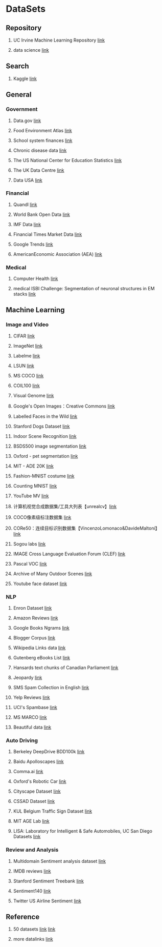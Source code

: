 # DataSets

## Repository

1. UC Irvine Machine Learning Repository [link](http://archive.ics.uci.edu/ml/index.php)

2. data science [link](https://elitedatascience.com/datasets)

## Search

1. Kaggle [link](https://www.kaggle.com/datasets)  

## General

### Government

1. Data.gov  [link](https://www.data.gov/)
2. Food Environment Atlas [link](https://catalog.data.gov/dataset/food-environment-atlas-f4a22)

3. School system finances [link](https://catalog.data.gov/dataset/annual-survey-of-school-system-finances)

4. Chronic disease data [link](https://catalog.data.gov/dataset/u-s-chronic-disease-indicators-cdi-e50c9)

5. The US National Center for Education Statistics [link](https://nces.ed.gov/)

6. The UK Data Centre [link](https://www.ukdataservice.ac.uk/)

7. Data USA [link](http://datausa.io/)

### Financial

1. Quandl [link](https://www.quandl.com/)

2. World Bank Open Data [link](https://data.worldbank.org/)

3. IMF Data [link](https://www.imf.org/en/Data)

4. Financial Times Market Data [link](https://markets.ft.com/data/)

5. Google Trends [link](http://www.google.com/trends?q=google&ctab=0&geo=all&date=all&sort=0)

6. AmericanEconomic Association (AEA) [link](https://www.aeaweb.org/resources/data/us-macro-regional)

### Medical

1. Computer Health [link](https://github.com/AKSHAYUBHAT/ComputationalHealthcare)

2. medical ISBI Challenge: Segmentation of neuronal structures in EM stacks [link](http://brainiac2.mit.edu/isbi_challenge/)

## Machine Learning

### Image and Video

1. CIFAR [link](http://www.cs.toronto.edu/~kriz/cifar.html)

2. ImageNet [link](http://image-net.org/)

3. Labelme [link](http://labelme.csail.mit.edu/Release3.0/browserTools/php/dataset.php)

4. LSUN [link](http://lsun.cs.princeton.edu/2016/)

5. MS COCO [link](http://cocodataset.org/)

6. COIL100 [link](http://www1.cs.columbia.edu/CAVE/software/softlib/coil-100.php)

7. Visual Genome [link](http://visualgenome.org/)

8. Google's Open Images：Creative Commons [link](https://research.googleblog.com/2016/09/introducing-open-images-dataset.html)

9. Labelled Faces in the Wild [link](http://vis-www.cs.umass.edu/lfw/)

10. Stanford Dogs Dataset [link](http://vision.stanford.edu/aditya86/ImageNetDogs/)

11. Indoor Scene Recognition [link](http://web.mit.edu/torralba/www/indoor.html)

12. BSDS500 image segmentation [link](https://www2.eecs.berkeley.edu/Research/Projects/CS/vision/grouping/resources.html)

13. Oxford - pet segmentation [link](http://www.robots.ox.ac.uk/~vgg/data/pets/)

14. MIT - ADE 20K [link](https://groups.csail.mit.edu/vision/datasets/ADE20K/)

15. Fashion-MNIST costume [link](https://github.com/zalandoresearch/fashion-mnist)

16. Counting MNIST [link](http://fomoro.com/tools/counting-mnist/)

17. YouTube MV [link](https://github.com/keunwoochoi/YouTube-music-video-5M)

18. 计算机视觉合成数据集/工具大列表【unrealcv】[link](https://github.com/unrealcv/synthetic-computer-vision)

19. COCO像素级标注数据集 [link](https://github.com/nightrome/cocostuff)

20. CORe50：连续目标识别数据集【VincenzoLomonaco&DavideMaltoni】[link](https://vlomonaco.github.io/core50/)

21. Sogou labs [link](http://www.sogou.com/labs/dl/p.html)

22. IMAGE Cross Language Evaluation Forum (CLEF) [link](http://www.imageclef.org/)

23. Pascal VOC [link](http://host.robots.ox.ac.uk/pascal/VOC/)

24. Archive of Many Outdoor Scenes [link](http://cs.uky.edu/~jacobs/datasets/amos/)

25. Youtube face dataset [link](https://www.cs.tau.ac.il/~wolf/ytfaces/)

### NLP

1. Enron Dataset [link](https://www.cs.cmu.edu/~./enron/)

2. Amazon Reviews [link](https://snap.stanford.edu/data/web-Amazon.html)

3. Google Books Ngrams [link](https://aws.amazon.com/cn/datasets/google-books-ngrams/)

4. Blogger Corpus [link](http://u.cs.biu.ac.il/~koppel/BlogCorpus.htm)

5. Wikipedia Links data [link](https://code.google.com/p/wiki-links/downloads/list)

6. Gutenberg eBooks List [link](http://www.gutenberg.org/wiki/Gutenberg:Offline_Catalogs)

7. Hansards text chunks of Canadian Parliament [link](https://www.isi.edu/natural-language/download/hansard/)

8. Jeopardy [link](https://www.reddit.com/r/datasets/comments/1uyd0t/200000jeopardyquestionsinajsonfile/)

9. SMS Spam Collection in English [link](http://www.dt.fee.unicamp.br/~tiago/smsspamcollection/)

10. Yelp Reviews [link](https://www.yelp.com/dataset)

11. UCI's Spambase [link](https://archive.ics.uci.edu/ml/datasets/Spambase)

12. MS MARCO [link](https://blogs.microsoft.com/ai/msmarco/)

13. Beautiful data [link](https://webhose.io/datasets/)

### Auto Driving

1. Berkeley DeepDrive BDD100k [link](http://bdd-data.berkeley.edu/)

2. Baidu Apolloscapes [link](http://apolloscape.auto/)

3. Comma.ai [link](https://archive.org/details/comma-dataset)

4. Oxford's Robotic Car [link](http://robotcar-dataset.robots.ox.ac.uk/)

5. Cityscape Dataset [link](https://www.cityscapes-dataset.com/)

6. CSSAD Dataset [link](http://aplicaciones.cimat.mx/Personal/jbhayet/ccsad-dataset)

7. KUL Belgium Traffic Sign Dataset [link](http://www.vision.ee.ethz.ch/~timofter/traffic_signs/)

8. MIT AGE Lab [link](http://lexfridman.com/carsync/)

9. LISA: Laboratory for Intelligent & Safe Automobiles, UC San Diego Datasets [link](http://cvrr.ucsd.edu/LISA/datasets.html)

### Review and Analysis

1. Multidomain Sentiment analysis dataset [link](http://www.cs.jhu.edu/~mdredze/datasets/sentiment/)

2. IMDB reviews [link](http://ai.stanford.edu/~amaas/data/sentiment/)

3. Stanford Sentiment Treebank [link](https://nlp.stanford.edu/sentiment/code.html)

4. Sentiment140 [link](http://help.sentiment140.com/for-students/)

5. Twitter US Airline Sentiment [link](https://www.kaggle.com/crowdflower/twitter-airline-sentiment)

## Reference

1. 50 datasets [link](https://baijiahao.baidu.com/s?id=1603615793355935673&wfr=spider&for=pc) [link](http://www.sohu.com/a/236480948_464026)

2. more datalinks [link](https://blog.csdn.net/lingpy/article/details/79918345)